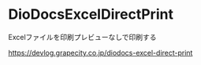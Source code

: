 # DioDocsExcelDirectPrint
Excelファイルを印刷プレビューなしで印刷する

https://devlog.grapecity.co.jp/diodocs-excel-direct-print
